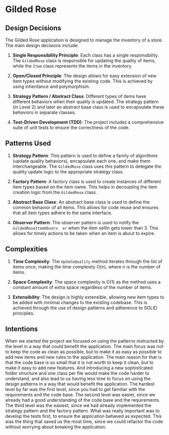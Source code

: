 # Gilded Rose

## Design Decisions

The Gilded Rose application is designed to manage the inventory of a store. The main design decisions include:

1. **Single Responsibility Principle**: Each class has a single responsibility. The `GildedRose` class is responsible for updating the quality of items, while the `Item` class represents the items in the inventory.

2. **Open/Closed Principle**: The design allows for easy extension of new item types without modifying the existing code. This is achieved by using inheritance and polymorphism.

3. **Strategy Pattern / Abstract Class**: Different types of items have different behaviors when their quality is updated. The strategy pattern (in Level 2) and later an abstract base class is used to encapsulate these behaviors in separate classes.

4. **Test-Driven Development (TDD)**: The project includes a comprehensive suite of unit tests to ensure the correctness of the code.

## Patterns Used

1. **Strategy Pattern**: This pattern is used to define a family of algorithms (update quality behaviors), encapsulate each one, and make them interchangeable. The `GildedRose` class uses this pattern to delegate the quality update logic to the appropriate strategy class.

2. **Factory Pattern**: A factory class is used to create instances of different item types based on the item name. This helps in decoupling the item creation logic from the `GildedRose` class.

3. **Abstract Base Class**: An abstract base class is used to define the common behavior of all items. This allows for code reuse and ensures that all item types adhere to the same interface.

4.	**Observer Pattern**: The observer pattern is used to notify the `GildedRoseItemObserv	er` when the item sellIn gets lower than 3. This allows for timely actions to be taken when an item is about to expire.

## Complexities

1. **Time Complexity**: The `UpdateQuality` method iterates through the list of items once, making the time complexity O(n), where n is the number of items.

2. **Space Complexity**: The space complexity is O(1) as the method uses a constant amount of extra space regardless of the number of items.

3. **Extensibility**: The design is highly extensible, allowing new item types to be added with minimal changes to the existing codebase. This is achieved through the use of design patterns and adherence to SOLID principles.

## Intentions
When we started the project we focused on using the patterns instructed by the level in a way that could benefit the application.
The main focus was not to keep the code as clean as possible, but to make it as easy as possible to add new items and new rules to the application. 
The main reason for that is that the code base is so small that it is not worth to keep it clean, but to make it easy to add new features. And introducing
a new sophisticated folder structure and one class per file would make the code harder to understand, and also lead to us having less time to focus on
using the design patterns in a way that would benefit the application.
The hardest level by far was the first level, since you had to get familiar with the requirements and the code base. The second level was easier, since we
already had a good understanding of the code base and the requirements. The third level was the easiest, since we had already implemented the strategy pattern
and the factory pattern.
What was really important was to develop the tests first, to ensure the application behaved as expected. This was the thing that saved us the most time, since
we could refactor the code without worrying about breaking the application.